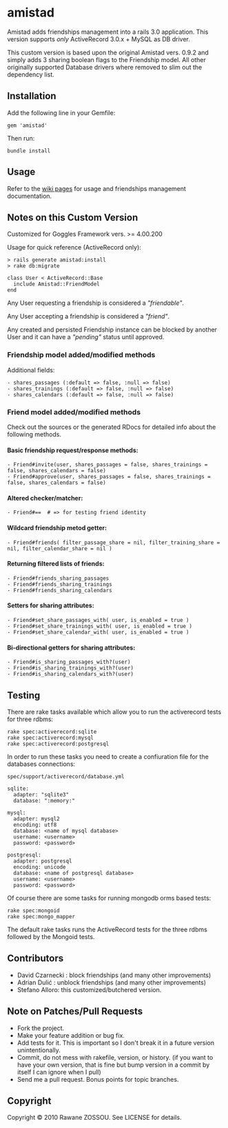# amistad #

Amistad adds friendships management into a rails 3.0 application.
This version supports *only* ActiveRecord 3.0.x + MySQL as DB driver.

This custom version is based upon the original Amistad vers. 0.9.2 and simply adds 3 sharing boolean flags to the Friendship model.
All other originally supported Database drivers where removed to slim out the dependency list.


## Installation

Add the following line in your Gemfile:

    gem 'amistad'

Then run:

    bundle install


## Usage

Refer to the [wiki pages](https://github.com/raw1z/amistad/wiki) for usage and friendships management documentation.


## Notes on this Custom Version

Customized for Goggles Framework vers. >= 4.00.200

Usage for quick reference (ActiveRecord only):

	> rails generate amistad:install
	> rake db:migrate

	class User < ActiveRecord::Base
  	  include Amistad::FriendModel
	end

Any User requesting a friendship is considered a _"friendable"_.

Any User accepting a friendship is considered a _"friend"_.

Any created and persisted Friendship instance can be blocked by another User and it can have a _"pending"_ status until approved.


### Friendship model added/modified methods

Additional fields:

	- shares_passages (:default => false, :null => false)
	- shares_trainings (:default => false, :null => false)
	- shares_calendars (:default => false, :null => false)


### Friend model added/modified methods

Check out the sources or the generated RDocs for detailed info about the following methods.

#### Basic friendship request/response methods:

	- Friend#invite(user, shares_passages = false, shares_trainings = false, shares_calendars = false)
	- Friend#approve(user, shares_passages = false, shares_trainings = false, shares_calendars = false)

#### Altered checker/matcher:

	- Friend#==  # => for testing friend identity

#### Wildcard friendship metod getter:

	- Friend#friends( filter_passage_share = nil, filter_training_share = nil, filter_calendar_share = nil )

#### Returning filtered lists of friends:

	- Friend#friends_sharing_passages
	- Friend#friends_sharing_trainings
	- Friend#friends_sharing_calendars

#### Setters for sharing attributes:

	- Friend#set_share_passages_with( user, is_enabled = true )
	- Friend#set_share_trainings_with( user, is_enabled = true )
	- Friend#set_share_calendar_with( user, is_enabled = true )

#### Bi-directional getters for sharing attributes:

	- Friend#is_sharing_passages_with?(user)
	- Friend#is_sharing_trainings_with?(user)
	- Friend#is_sharing_calendars_with?(user)


## Testing

There are rake tasks available which allow you to run the activerecord tests for three rdbms:

    rake spec:activerecord:sqlite
    rake spec:activerecord:mysql
    rake spec:activerecord:postgresql

In order to run these tasks you need to create a confiuration file for the databases connections:

    spec/support/activerecord/database.yml

    sqlite:
      adapter: "sqlite3"
      database: ":memory:"

    mysql:
      adapter: mysql2
      encoding: utf8
      database: <name of mysql database>
      username: <username>
      password: <password>

    postgresql:
      adapter: postgresql
      encoding: unicode
      database: <name of postgresql database>
      username: <username>
      password: <password>

Of course there are some tasks for running mongodb orms based tests:

    rake spec:mongoid
    rake spec:mongo_mapper

The default rake tasks runs the ActiveRecord tests for the three rdbms followed by the Mongoid tests.


## Contributors

* David Czarnecki : block friendships (and many other improvements)
* Adrian Dulić : unblock friendships (and many other improvements)
* Stefano Alloro: this customized/butchered version.


## Note on Patches/Pull Requests

* Fork the project.
* Make your feature addition or bug fix.
* Add tests for it. This is important so I don't break it in a future version unintentionally.
* Commit, do not mess with rakefile, version, or history. (if you want to have your own version, that is fine but bump version in a commit by itself I can ignore when I pull)
* Send me a pull request. Bonus points for topic branches.

## Copyright

Copyright © 2010 Rawane ZOSSOU. See LICENSE for details.
